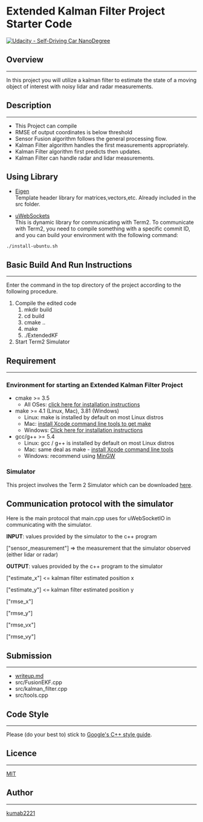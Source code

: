 # Extended Kalman Filter Project Starter Code  
[![Udacity - Self-Driving Car NanoDegree](https://s3.amazonaws.com/udacity-sdc/github/shield-carnd.svg)](http://www.udacity.com/drive)


## Overview  
---
In this project you will utilize a kalman filter to estimate the state of a moving object of interest with noisy lidar and radar measurements.

## Description  
---
- This Project can compile
- RMSE of output coordinates is below threshold
- Sensor Fusion algorithm follows the general processing flow.
- Kalman Filter algorithm handles the first measurements appropriately.
- Kalman Filter algorithm first predicts then updates.
- Kalman Filter can handle radar and lidar measurements.

## Using Library
- [Eigen](https://eigen.tuxfamily.org/index.php?title=Main_Page)  
  Template header library for matrices,vectors,etc.
  Already included in the src folder.

- [uWebSockets](https://github.com/uNetworking/uWebSockets)  
  This is dynamic library for communicating with Term2.
  To communicate with Term2, you need to compile something with a specific commit ID, and you can build your environment with the following command:
```
./install-ubuntu.sh
```
## Basic Build And Run Instructions
---
Enter the command in the top directory of the project according to the following procedure.  

1. Compile the edited code
    1. mkdir build
    1. cd build
    1. cmake ..
    1. make
    1. ./ExtendedKF
1. Start Term2 Simulator

## Requirement
---
### Environment for starting an Extended Kalman Filter Project
- cmake >= 3.5
  - All OSes: [click here for installation instructions](https://cmake.org/install/)
- make >= 4.1 (Linux, Mac), 3.81 (Windows)
  - Linux: make is installed by default on most Linux distros
  - Mac: [install Xcode command line tools to get make](https://developer.apple.com/xcode/features/)
  - Windows: [Click here for installation instructions](http://gnuwin32.sourceforge.net/packages/make.htm)
- gcc/g++ >= 5.4
  - Linux: gcc / g++ is installed by default on most Linux distros
  - Mac: same deal as make - [install Xcode command line tools](https://developer.apple.com/xcode/features/)
  - Windows: recommend using [MinGW](http://www.mingw.org/)

### Simulator  
  This project involves the Term 2 Simulator which can be downloaded [here](https://github.com/udacity/self-driving-car-sim/releases).

## Communication protocol with the simulator  
Here is the main protocol that main.cpp uses for uWebSocketIO in communicating with the simulator.  

**INPUT**: values provided by the simulator to the c++ program

["sensor_measurement"] => the measurement that the simulator observed (either lidar or radar)  

**OUTPUT**: values provided by the c++ program to the simulator  

["estimate_x"] <= kalman filter estimated position x  

["estimate_y"] <= kalman filter estimated position y  

["rmse_x"]  

["rmse_y"]  

["rmse_vx"]  

["rmse_vy"]  

## Submission  
---
- [writeup.md](./writeup.md)
- src/FusionEKF.cpp
- src/kalman_filter.cpp
- src/tools.cpp



## Code Style  
---
Please (do your best to) stick to [Google's C++ style guide](https://google.github.io/styleguide/cppguide.html).

## Licence
---
[MIT](LICENSE)

## Author
---
[kumab2221](https://github.com/kumab2221)